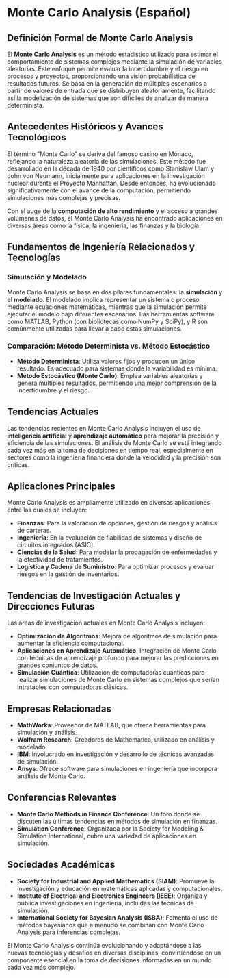 # Monte Carlo Analysis (Español)

## Definición Formal de Monte Carlo Analysis

El **Monte Carlo Analysis** es un método estadístico utilizado para estimar el comportamiento de sistemas complejos mediante la simulación de variables aleatorias. Este enfoque permite evaluar la incertidumbre y el riesgo en procesos y proyectos, proporcionando una visión probabilística de resultados futuros. Se basa en la generación de múltiples escenarios a partir de valores de entrada que se distribuyen aleatoriamente, facilitando así la modelización de sistemas que son difíciles de analizar de manera determinista.

## Antecedentes Históricos y Avances Tecnológicos

El término "Monte Carlo" se deriva del famoso casino en Mónaco, reflejando la naturaleza aleatoria de las simulaciones. Este método fue desarrollado en la década de 1940 por científicos como Stanislaw Ulam y John von Neumann, inicialmente para aplicaciones en la investigación nuclear durante el Proyecto Manhattan. Desde entonces, ha evolucionado significativamente con el avance de la computación, permitiendo simulaciones más complejas y precisas.

Con el auge de la **computación de alto rendimiento** y el acceso a grandes volúmenes de datos, el Monte Carlo Analysis ha encontrado aplicaciones en diversas áreas como la física, la ingeniería, las finanzas y la biología.

## Fundamentos de Ingeniería Relacionados y Tecnologías

### Simulación y Modelado

Monte Carlo Analysis se basa en dos pilares fundamentales: la **simulación** y el **modelado**. El modelado implica representar un sistema o proceso mediante ecuaciones matemáticas, mientras que la simulación permite ejecutar el modelo bajo diferentes escenarios. Las herramientas software como MATLAB, Python (con bibliotecas como NumPy y SciPy), y R son comúnmente utilizadas para llevar a cabo estas simulaciones.

### Comparación: Método Determinista vs. Método Estocástico

- **Método Determinista**: Utiliza valores fijos y producen un único resultado. Es adecuado para sistemas donde la variabilidad es mínima.
- **Método Estocástico (Monte Carlo)**: Emplea variables aleatorias y genera múltiples resultados, permitiendo una mejor comprensión de la incertidumbre y el riesgo.

## Tendencias Actuales

Las tendencias recientes en Monte Carlo Analysis incluyen el uso de **inteligencia artificial** y **aprendizaje automático** para mejorar la precisión y eficiencia de las simulaciones. El análisis de Monte Carlo se está integrando cada vez más en la toma de decisiones en tiempo real, especialmente en sectores como la ingeniería financiera donde la velocidad y la precisión son críticas.

## Aplicaciones Principales

Monte Carlo Analysis es ampliamente utilizado en diversas aplicaciones, entre las cuales se incluyen:

- **Finanzas**: Para la valoración de opciones, gestión de riesgos y análisis de carteras.
- **Ingeniería**: En la evaluación de fiabilidad de sistemas y diseño de circuitos integrados (ASIC).
- **Ciencias de la Salud**: Para modelar la propagación de enfermedades y la efectividad de tratamientos.
- **Logística y Cadena de Suministro**: Para optimizar procesos y evaluar riesgos en la gestión de inventarios.

## Tendencias de Investigación Actuales y Direcciones Futuras

Las áreas de investigación actuales en Monte Carlo Analysis incluyen:

- **Optimización de Algoritmos**: Mejora de algoritmos de simulación para aumentar la eficiencia computacional.
- **Aplicaciones en Aprendizaje Automático**: Integración de Monte Carlo con técnicas de aprendizaje profundo para mejorar las predicciones en grandes conjuntos de datos.
- **Simulación Cuántica**: Utilización de computadoras cuánticas para realizar simulaciones de Monte Carlo en sistemas complejos que serían intratables con computadoras clásicas.

## Empresas Relacionadas

- **MathWorks**: Proveedor de MATLAB, que ofrece herramientas para simulación y análisis.
- **Wolfram Research**: Creadores de Mathematica, utilizado en análisis y modelado.
- **IBM**: Involucrado en investigación y desarrollo de técnicas avanzadas de simulación.
- **Ansys**: Ofrece software para simulaciones en ingeniería que incorpora análisis de Monte Carlo.

## Conferencias Relevantes

- **Monte Carlo Methods in Finance Conference**: Un foro donde se discuten las últimas tendencias en métodos de simulación en finanzas.
- **Simulation Conference**: Organizada por la Society for Modeling & Simulation International, cubre una variedad de aplicaciones en simulación.

## Sociedades Académicas

- **Society for Industrial and Applied Mathematics (SIAM)**: Promueve la investigación y educación en matemáticas aplicadas y computacionales.
- **Institute of Electrical and Electronics Engineers (IEEE)**: Organiza y publica investigaciones en ingeniería, incluidas las técnicas de simulación.
- **International Society for Bayesian Analysis (ISBA)**: Fomenta el uso de métodos bayesianos que a menudo se combinan con Monte Carlo Analysis para inferencias complejas.

El Monte Carlo Analysis continúa evolucionando y adaptándose a las nuevas tecnologías y desafíos en diversas disciplinas, convirtiéndose en un componente esencial en la toma de decisiones informadas en un mundo cada vez más complejo.